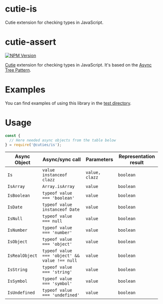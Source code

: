 # cutie-is
Cutie extension for checking types in JavaScript.

# cutie-assert

[![NPM Version][npm-image]][npm-url]

[Cutie](https://github.com/Guseyn/cutie) extension for checking types in JavaScript. It's based on the [Async Tree Pattern](https://github.com/Guseyn/async-tree-patern/blob/master/Async_Tree_Patern.pdf).

# Examples

You can find examples of using this library in the [test directory](https://github.com/Guseyn/cutie-is/tree/master/test).

# Usage

```js
const {
  // Here needed async objects from the table below
} = require('@cuties/is');
```

| Async Object  | Async/sync call | Parameters | Representation result |
| ------------- | ----------------| ---------- | --------------------- |
| `Is` | `value instanceof clazz` | `value, clazz` | `boolean` |
| `IsArray` | `Array.isArray` | `value` | `boolean` |
| `IsBoolean` | `typeof value === 'boolean'` | `value` | `boolean` |
| `IsDate` | `typeof value instanceof Date` | `value` | `boolean` |
| `IsNull` | `typeof value === null` | `value` | `boolean` |
| `IsNumber` | `typeof value === 'number'` | `value` | `boolean` |
| `IsObject` | `typeof value === 'object'` | `value` | `boolean` |
| `IsRealObject` | `typeof value === 'object' && value !== null` | `value` | `boolean` |
| `IsString` | `typeof value === 'string'` | `value` | `boolean` |
| `IsSymbol` | `typeof value === 'symbol'` | `value` | `boolean` |
| `IsUndefined` | `typeof value === 'undefined'` | `value` | `boolean` |

[npm-image]: https://img.shields.io/npm/v/@cuties/is.svg
[npm-url]: https://npmjs.org/package/@cuties/is

